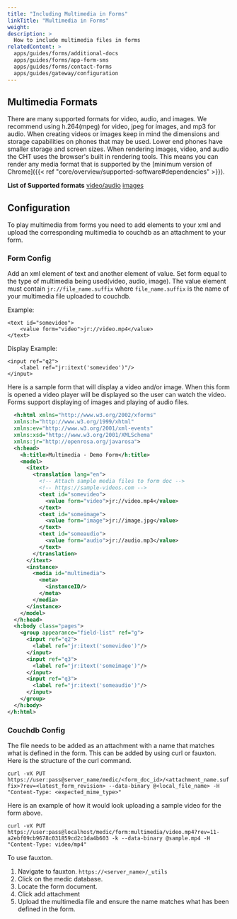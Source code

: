 ```yaml
---
title: "Including Multimedia in Forms"
linkTitle: "Multimedia in Forms"
weight: 
description: >
  How to include multimedia files in forms
relatedContent: >
  apps/guides/forms/additional-docs
  apps/guides/forms/app-form-sms
  apps/guides/forms/contact-forms
  apps/guides/gateway/configuration
---
```


## Multimedia Formats

There are many supported formats for video, audio, and images. We recommend using h.264(mpeg) for video, jpeg for images, and mp3 for audio. When creating videos or images keep in mind the dimensions and storage capabilities on phones that may be used. Lower end phones have smaller storage and screen sizes. When rendering images, video, and audio the CHT uses the browser's built in rendering tools. This means you can render any media format that is supported by the [minimum version of Chrome]({{< ref "core/overview/supported-software#dependencies" >}}).

 **List of Supported formats** [video/audio](https://developer.mozilla.org/en-US/docs/Web/HTML/Supported_media_formats#Browser_compatibility)
 [images](https://developer.mozilla.org/en-US/docs/Web/Media/Formats/Image_types)


## Configuration

To play multimedia from forms you need to add elements to your xml and upload the corresponding multimedia to couchdb as an attachment to your form.

### Form Config
  Add an xml element of text and another element of value. Set form equal to the type of multimedia being used(video, audio, image). The value element must contain `jr://file_name.suffix` where `file_name.suffix` is the name of your multimedia file uploaded to couchdb.

  Example:
  ```
  <text id="somevideo">
	  <value form="video">jr://video.mp4</value>
</text>
  ```
  Display Example:

  ```
  <input ref="q2">
	  <label ref="jr:itext('somevideo')"/>
</input>
  ```


  Here is a sample form that will display a video and/or image. When this form is opened a video player will be displayed so the user can watch the video. Forms support displaying of images and playing of audio files.

```xml
  <h:html xmlns="http://www.w3.org/2002/xforms"
  xmlns:h="http://www.w3.org/1999/xhtml"
  xmlns:ev="http://www.w3.org/2001/xml-events"
  xmlns:xsd="http://www.w3.org/2001/XMLSchema"
  xmlns:jr="http://openrosa.org/javarosa">
  <h:head>
    <h:title>Multimedia - Demo Form</h:title>
    <model>
      <itext>
        <translation lang="en">
          <!-- Attach sample media files to form doc -->
          <!-- https://sample-videos.com -->
          <text id="somevideo">
            <value form="video">jr://video.mp4</value>
          </text>
          <text id="someimage">
            <value form="image">jr://image.jpg</value>
          </text>
          <text id="someaudio">
            <value form="audio">jr://audio.mp3</value>
          </text>
        </translation>
      </itext>
      <instance>
        <media id="multimedia">
          <meta>
            <instanceID/>
          </meta>
        </media>
      </instance>
    </model>
  </h:head>
  <h:body class="pages">
    <group appearance="field-list" ref="g">
      <input ref="q2">
        <label ref="jr:itext('somevideo')"/>
      </input>
      <input ref="q3">
        <label ref="jr:itext('someimage')"/>
      </input>
      <input ref="q3">
        <label ref="jr:itext('someaudio')"/>
      </input>
    </group>
  </h:body>
</h:html>

```

### Couchdb Config

The file needs to be added as an attachment with a name that matches what is defined in the form. This can be added by using curl or fauxton. Here is the structure of the curl command.


`curl -vX PUT https://user:pass@server_name/medic/<form_doc_id>/<attachment_name.suffix>?rev=<latest_form_revision> --data-binary @<local_file_name> -H "Content-Type: <expected_mime_type>"`

Here is an example of how it would look uploading a sample video for the form above.

``` curl -vX PUT https://user:pass@localhost/medic/form:multimedia/video.mp4?rev=11-a2ebf09cb9678c031859cd2c1da4b603 -k --data-binary @sample.mp4 -H "Content-Type: video/mp4" ```

To use fauxton.
 1. Navigate to fauxton. `https://<server_name>/_utils`
 1. Click on the medic database.
 1. Locate the form document.
 1. Click add attachment
 1. Upload the multimedia file and ensure the name matches what has been defined in the form.


